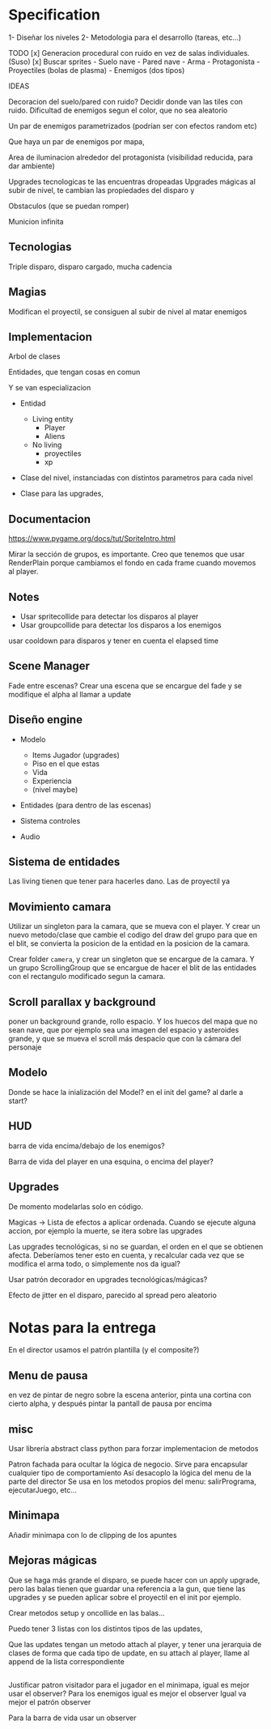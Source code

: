# Specification

1- Diseñar los niveles
2- Metodologia para el desarrollo (tareas, etc...)

TODO
[x] Generacion procedural con ruido en vez de salas individuales. (Suso)
[x] Buscar sprites - Suelo nave - Pared nave - Arma - Protagonista - Proyectiles (bolas de plasma) - Enemigos (dos tipos)

IDEAS

Decoracion del suelo/pared con ruido? Decidir donde van las tiles con ruido.
Dificultad de enemigos segun el color, que no sea aleatorio

Un par de enemigos parametrizados (podrían ser con efectos random etc)

Que haya un par de enemigos por mapa,

Area de iluminacion alrededor del protagonista (visibilidad reducida,
para dar ambiente)

Upgrades tecnologicas te las encuentras dropeadas
Upgrades mágicas al subir de nivel, te cambian las propiedades
del disparo y

Obstaculos (que se puedan romper)

Municion infinita

## Tecnologias

Triple disparo, disparo cargado, mucha cadencia

## Magias

Modifican el proyectil, se consiguen al subir de nivel al matar enemigos

## Implementacion

Arbol de clases

Entidades, que tengan cosas en comun

Y se van especializacion

- Entidad
  - Living entity
    - Player
    - Aliens
  - No living
    - proyectiles
    - xp
- Clase del nivel, instanciadas con distintos parametros
  para cada nivel

- Clase para las upgrades,

## Documentacion

<https://www.pygame.org/docs/tut/SpriteIntro.html>

Mirar la sección de grupos, es importante. Creo que tenemos que usar RenderPlain porque cambiamos el fondo en cada frame cuando movemos al player.

## Notes

- Usar spritecollide para detectar los disparos al player
- Usar groupcollide para detectar los disparos a los enemigos

usar cooldown para disparos y tener en cuenta el elapsed time

## Scene Manager

Fade entre escenas? Crear una escena que se encargue del fade y se modifique
el alpha al llamar a update

## Diseño engine

- Modelo

  - Items Jugador (upgrades)
  - Piso en el que estas
  - Vida
  - Experiencia
  - (nivel maybe)

- Entidades (para dentro de las escenas)

- Sistema controles

- Audio

## Sistema de entidades

Las living tienen que tener para hacerles dano. Las de proyectil ya

## Movimiento camara

Utilizar un singleton para la camara, que se mueva con el player.
Y crear un nuevo metodo/clase que cambie el codigo del draw del grupo
para que en el blit, se convierta la posicion de la entidad en la posicion
de la camara.

Crear folder `camera`, y crear un singleton que se encargue de la camara. Y un grupo
ScrollingGroup que se encargue de hacer el blit de las entidades con el rectangulo
modificado segun la camara.

## Scroll parallax y background

poner un background grande, rollo espacio. Y los huecos del mapa que no sean nave,
que por ejemplo sea una imagen del espacio y asteroides grande, y que se mueva el
scroll más despacio que con la cámara del personaje

## Modelo

Donde se hace la inialización del Model? en el init del game? al darle
a start?

## HUD

barra de vida encima/debajo de los enemigos?

Barra de vida del player en una esquina, o encima del player?

## Upgrades

De momento modelarlas solo en código.

Magicas -> Lista de efectos a aplicar ordenada. Cuando se ejecute alguna accion, por ejemplo la muerte, se itera sobre las upgrades

Las upgrades tecnológicas, si no se guardan, el orden en el que se obtienen afecta. Deberíamos tener esto en cuenta, y recalcular
cada vez que se modifica el arma todo, o simplemente nos da igual?

Usar patrón decorador en upgrades tecnológicas/mágicas?

Efecto de jitter en el disparo, parecido al spread pero aleatorio

# Notas para la entrega

En el director usamos el patrón plantilla (y el composite?)

## Menu de pausa

en vez de pintar de negro sobre la escena anterior, pinta una cortina con cierto alpha,
y después pintar la pantall de pausa por encima

## misc

Usar librería abstract class python para forzar implementacion de metodos

Patron fachada para ocultar la lógica de negocio. Sirve para encapsular cualquier tipo de comportamiento
Así desacoplo la lógica del menu de la parte del director
Se usa en los metodos propios del menu: salirPrograma, ejecutarJuego, etc...

## Minimapa

Añadir minimapa con lo de clipping de los apuntes

## Mejoras mágicas

Que se haga más grande el disparo, se puede hacer con un apply upgrade, pero las balas tienen que guardar una referencia a la gun, que tiene las upgrades y se pueden aplicar sobre el proyectil en el init por ejemplo.

Crear metodos setup y oncollide en las balas...

Puedo tener 3 listas con los distintos tipos de las updates,

Que las updates tengan un metodo attach al player, y tener una jerarquia de clases de forma que cada tipo de update, en su attach al player, llame
al append de la lista correspondiente

## 
Justificar patron visitador para el jugador en el minimapa, igual es mejor usar el observer? Para los enemigos igual es mejor el observer
Igual va mejor el patrón observer

Para la barra de vida usar un observer
